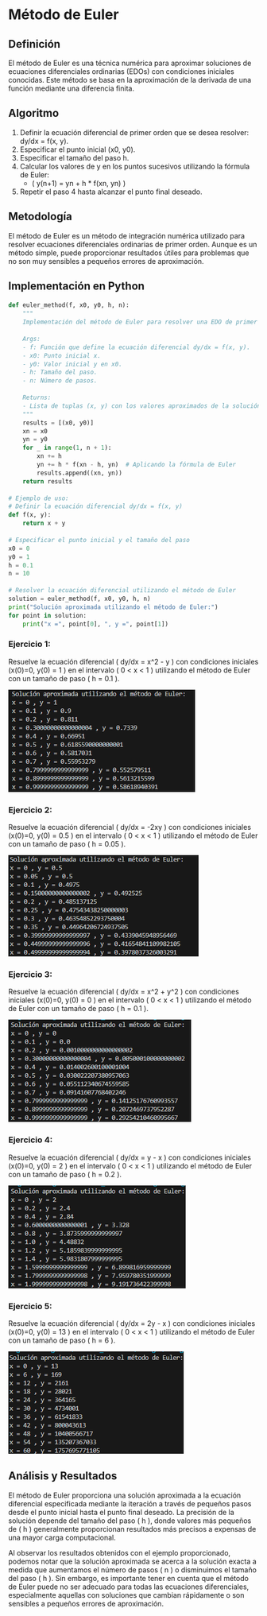 # Método de Euler
## Definición
El método de Euler es una técnica numérica para aproximar soluciones de ecuaciones diferenciales ordinarias (EDOs) con condiciones iniciales conocidas. Este método se basa en la aproximación de la derivada de una función mediante una diferencia finita.

## Algoritmo
1. Definir la ecuación diferencial de primer orden que se desea resolver: dy/dx = f(x, y).
2. Especificar el punto inicial (x0, y0).
3. Especificar el tamaño del paso h.
4. Calcular los valores de y en los puntos sucesivos utilizando la fórmula de Euler:
   - \( y(n+1) = yn + h * f(xn, yn) \)
5. Repetir el paso 4 hasta alcanzar el punto final deseado.

## Metodología
El método de Euler es un método de integración numérica utilizado para resolver ecuaciones diferenciales ordinarias de primer orden. Aunque es un método simple, puede proporcionar resultados útiles para problemas que no son muy sensibles a pequeños errores de aproximación.

## Implementación en Python

```python
def euler_method(f, x0, y0, h, n):
    """
    Implementación del método de Euler para resolver una EDO de primer orden.

    Args:
    - f: Función que define la ecuación diferencial dy/dx = f(x, y).
    - x0: Punto inicial x.
    - y0: Valor inicial y en x0.
    - h: Tamaño del paso.
    - n: Número de pasos.

    Returns:
    - Lista de tuplas (x, y) con los valores aproximados de la solución.
    """
    results = [(x0, y0)]
    xn = x0
    yn = y0
    for _ in range(1, n + 1):
        xn += h
        yn += h * f(xn - h, yn)  # Aplicando la fórmula de Euler
        results.append((xn, yn))
    return results

# Ejemplo de uso:
# Definir la ecuación diferencial dy/dx = f(x, y)
def f(x, y):
    return x + y

# Especificar el punto inicial y el tamaño del paso
x0 = 0
y0 = 1
h = 0.1
n = 10

# Resolver la ecuación diferencial utilizando el método de Euler
solution = euler_method(f, x0, y0, h, n)
print("Solución aproximada utilizando el método de Euler:")
for point in solution:
    print("x =", point[0], ", y =", point[1])
```


### Ejercicio 1:
Resuelve la ecuación diferencial \( dy/dx = x^2 - y \) con condiciones iniciales (x(0)=0, y(0) = 1 ) en el intervalo \( 0 < x < 1 \) utilizando el método de Euler con un tamaño de paso \( h = 0.1 \).

![](https://github.com/Mexta46/Metodos_Numericos/blob/main/Imagenes/Imagenes_tema6/IE1.png)

### Ejercicio 2:
Resuelve la ecuación diferencial \( dy/dx = -2xy \) con condiciones iniciales (x(0)=0, y(0) = 0.5 \) en el intervalo \( 0 < x < 1 \) utilizando el método de Euler con un tamaño de paso \( h = 0.05 \).

![](https://github.com/Mexta46/Metodos_Numericos/blob/main/Imagenes/Imagenes_tema6/IE2.png)

### Ejercicio 3:
Resuelve la ecuación diferencial \( dy/dx = x^2 + y^2 \) con condiciones iniciales (x(0)=0, y(0) = 0 ) en el intervalo \( 0 < x < 1 \) utilizando el método de Euler con un tamaño de paso \( h = 0.1 \).

![](https://github.com/Mexta46/Metodos_Numericos/blob/main/Imagenes/Imagenes_tema6/IE3.png)

### Ejercicio 4:
Resuelve la ecuación diferencial \( dy/dx = y - x \) con condiciones iniciales (x(0)=0, y(0) = 2 ) en el intervalo \( 0 < x < 1 \) utilizando el método de Euler con un tamaño de paso \( h = 0.2 \).

![](https://github.com/Mexta46/Metodos_Numericos/blob/main/Imagenes/Imagenes_tema6/IE4.png)

### Ejercicio 5:
Resuelve la ecuación diferencial \( dy/dx = 2y - x \) con condiciones iniciales (x(0)=0, y(0) = 13 ) en el intervalo \( 0 < x < 1 \) utilizando el método de Euler con un tamaño de paso \( h = 6 \).

![](https://github.com/Mexta46/Metodos_Numericos/blob/main/Imagenes/Imagenes_tema6/IE5.png)

## Análisis y Resultados
El método de Euler proporciona una solución aproximada a la ecuación diferencial especificada mediante la iteración a través de pequeños pasos desde el punto inicial hasta el punto final deseado. La precisión de la solución depende del tamaño del paso \( h \), donde valores más pequeños de \( h \) generalmente proporcionan resultados más precisos a expensas de una mayor carga computacional.

Al observar los resultados obtenidos con el ejemplo proporcionado, podemos notar que la solución aproximada se acerca a la solución exacta a medida que aumentamos el número de pasos \( n \) o disminuimos el tamaño del paso \( h \). Sin embargo, es importante tener en cuenta que el método de Euler puede no ser adecuado para todas las ecuaciones diferenciales, especialmente aquellas con soluciones que cambian rápidamente o son sensibles a pequeños errores de aproximación.

